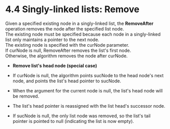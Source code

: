 # 4.4 Singly-linked lists: Remove

Given a specified existing node in a singly-linked list, the **RemoveAfter** operation removes the node after the specified list node.   
The existing node must be specified because each node in a singly-linked list only maintains a pointer to the next node.   
The existing node is specified with the curNode parameter.   
If curNode is null, RemoveAfter removes the list's first node.   
Otherwise, the algorithm removes the node after curNode.   

* **Remove list's head node (special case)**
* If curNode is null, the algorithm points sucNode to the head node's next node, and points the list's head pointer to sucNode.
* When the argument for the current node is null, the list's head node will be removed.
* The list's head pointer is reassigned with the list head's successor node.



* If sucNode is null, the only list node was removed, so the list's tail pointer is pointed to null (indicating the list is now empty).


